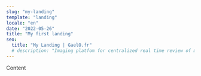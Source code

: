 ```yaml
---
slug: "my-landing"
template: "landing"
locale: "en"
date: "2022-05-26"
title: "My first landing"
seo:
  title: "My Landing | GaelO.fr"
  # description: "Imaging platfom for centralized real time review of medical images in clinical trials"
---
```


Content
